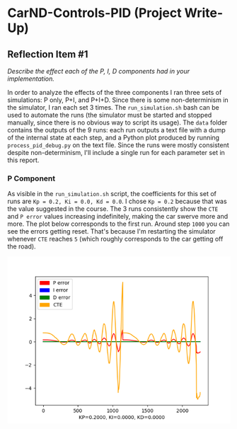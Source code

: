 # CarND-Controls-PID (Project Write-Up)

## Reflection Item #1
*Describe the effect each of the P, I, D components had in your implementation.*

In order to analyze the effects of the three components I ran three sets of simulations: P only, P+I, and P+I+D. Since there is some non-determinism in the simulator, I ran each set 3 times. The `run_simulation.sh` bash can be used to automate the runs (the simulator must be started and stopped manually, since there is no obvious way to script its usage). The `data` folder contains the outputs of the 9 runs: each run outputs a text file with a dump of the internal state at each step, and a Python plot produced by running `process_pid_debug.py` on the text file. Since the runs were mostly consistent despite non-determinism, I'll include a single run for each parameter set in this report.

### P Component
As visible in the `run_simulation.sh` script, the coefficients for this set of runs are `Kp = 0.2, Ki = 0.0, Kd = 0.0`. I chose `Kp = 0.2` because that was the value suggested in the course. The 3 runs consistently show the `CTE` and `P error` values increasing indefinitely, making the car swerve more and more. The plot below corresponds to the first run. Around step `1000` you can see the errors getting reset. That's because I'm restarting the simulator whenever `CTE` reaches `5` (which roughly corresponds to the car getting off the road).

![p-run-1](data/pid_debug_p-1_plot.png)

